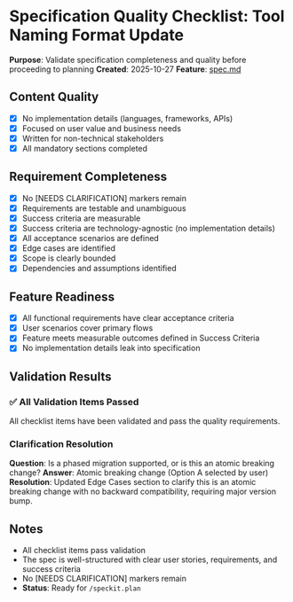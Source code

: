 # Specification Quality Checklist: Tool Naming Format Update

**Purpose**: Validate specification completeness and quality before proceeding to planning
**Created**: 2025-10-27
**Feature**: [spec.md](../spec.md)

## Content Quality

- [x] No implementation details (languages, frameworks, APIs)
- [x] Focused on user value and business needs
- [x] Written for non-technical stakeholders
- [x] All mandatory sections completed

## Requirement Completeness

- [x] No [NEEDS CLARIFICATION] markers remain
- [x] Requirements are testable and unambiguous
- [x] Success criteria are measurable
- [x] Success criteria are technology-agnostic (no implementation details)
- [x] All acceptance scenarios are defined
- [x] Edge cases are identified
- [x] Scope is clearly bounded
- [x] Dependencies and assumptions identified

## Feature Readiness

- [x] All functional requirements have clear acceptance criteria
- [x] User scenarios cover primary flows
- [x] Feature meets measurable outcomes defined in Success Criteria
- [x] No implementation details leak into specification

## Validation Results

### ✅ All Validation Items Passed

All checklist items have been validated and pass the quality requirements.

### Clarification Resolution

**Question**: Is a phased migration supported, or is this an atomic breaking change?
**Answer**: Atomic breaking change (Option A selected by user)
**Resolution**: Updated Edge Cases section to clarify this is an atomic breaking change with no backward compatibility, requiring major version bump.

## Notes

- All checklist items pass validation
- The spec is well-structured with clear user stories, requirements, and success criteria
- No [NEEDS CLARIFICATION] markers remain
- **Status**: Ready for `/speckit.plan`
